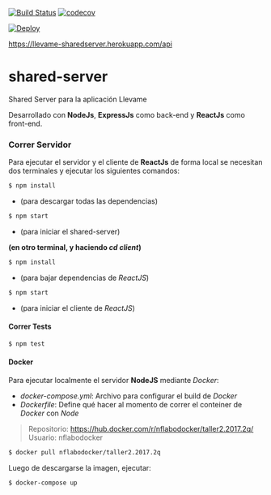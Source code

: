 [![Build Status](https://travis-ci.org/llevame/shared-server.svg?branch=master)](https://travis-ci.org/llevame/shared-server) [![codecov](https://codecov.io/gh/llevame/shared-server/branch/master/graph/badge.svg)](https://codecov.io/gh/llevame/shared-server)

[![Deploy](https://www.herokucdn.com/deploy/button.svg)](https://heroku.com/deploy)

https://llevame-sharedserver.herokuapp.com/api

# shared-server

Shared Server para la aplicación Llevame  

Desarrollado con **NodeJs**, **ExpressJs** como back-end y **ReactJs** como front-end.   

### Correr Servidor

Para ejecutar el servidor y el cliente de **ReactJs** de forma local se necesitan dos terminales y ejecutar los siguientes comandos:

```bash
$ npm install
```
- (para descargar todas las dependencias)

```bash
$ npm start
```
- (para iniciar el shared-server)

**(en otro terminal, y haciendo *cd client*)**

```bash
$ npm install
```
- (para bajar dependencias de *ReactJS*)

```bash
$ npm start
```
- (para iniciar el cliente de *ReactJS*)

#### Correr Tests

```bash
$ npm test
```

#### Docker

Para ejecutar localmente el servidor **NodeJS** mediante *Docker*:

- *docker-compose.yml*: Archivo para configurar el build de *Docker*
- *Dockerfile*: Define qué hacer al momento de correr el conteiner de *Docker* con *Node*

> Repositorio: https://hub.docker.com/r/nflabodocker/taller2.2017.2q/  
> Usuario: nflabodocker

```bash
$ docker pull nflabodocker/taller2.2017.2q
```

Luego de descargarse la imagen, ejecutar:

```bash
$ docker-compose up
```

